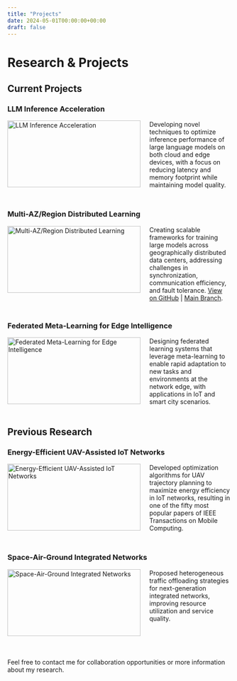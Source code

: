 ```yaml
---
title: "Projects"
date: 2024-05-01T00:00:00+00:00
draft: false
---
```


# Research & Projects

## Current Projects

### LLM Inference Acceleration

<div style="float: left; margin-right: 20px; margin-bottom: 20px;">
  <img src="/images/llm_inference.svg" alt="LLM Inference Acceleration" width="300" height="150">
</div>

Developing novel techniques to optimize inference performance of large language models on both cloud and edge devices, with a focus on reducing latency and memory footprint while maintaining model quality.

<div style="clear: both; margin-bottom: 30px;"></div>

### Multi-AZ/Region Distributed Learning

<div style="float: left; margin-right: 20px; margin-bottom: 20px;">
  <a href="https://github.com/liangzhang-keepmoving/distributedllm" target="_blank">
    <img src="/images/multi_az_learning.svg" alt="Multi-AZ/Region Distributed Learning" width="300" height="150">
  </a>
</div>

Creating scalable frameworks for training large models across geographically distributed data centers, addressing challenges in synchronization, communication efficiency, and fault tolerance. <a href="https://github.com/liangzhang-keepmoving/distributedllm" target="_blank">View on GitHub</a> | <a href="https://github.com/liangzhang-keepmoving/distributedllm/tree/main" target="_blank">Main Branch</a>.

<div style="clear: both; margin-bottom: 30px;"></div>

### Federated Meta-Learning for Edge Intelligence

<div style="float: left; margin-right: 20px; margin-bottom: 20px;">
  <img src="/images/fedtp_clip-eps-converted-to.pdf" alt="Federated Meta-Learning for Edge Intelligence" width="300" height="150">
</div>

Designing federated learning systems that leverage meta-learning to enable rapid adaptation to new tasks and environments at the network edge, with applications in IoT and smart city scenarios.

<div style="clear: both; margin-bottom: 30px;"></div>

## Previous Research

### Energy-Efficient UAV-Assisted IoT Networks

<div style="float: left; margin-right: 20px; margin-bottom: 20px;">
  <img src="/images/energy_efficient_uav.png" alt="Energy-Efficient UAV-Assisted IoT Networks" width="300" height="150">
</div>

Developed optimization algorithms for UAV trajectory planning to maximize energy efficiency in IoT networks, resulting in one of the fifty most popular papers of IEEE Transactions on Mobile Computing.

<div style="clear: both; margin-bottom: 30px;"></div>

### Space-Air-Ground Integrated Networks

<div style="float: left; margin-right: 20px; margin-bottom: 20px;">
  <img src="/images/SAGIN3.png" alt="Space-Air-Ground Integrated Networks" width="300" height="150">
</div>

Proposed heterogeneous traffic offloading strategies for next-generation integrated networks, improving resource utilization and service quality.

<div style="clear: both; margin-bottom: 30px;"></div>

Feel free to contact me for collaboration opportunities or more information about my research.